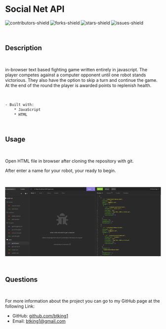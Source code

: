 # Social Net API

![contributors-shield](https://img.shields.io/github/contributors/btking1/README-Generator?style=for-the-badge)
![forks-shield](https://img.shields.io/github/forks/btking1/README-Generator?style=for-the-badge)
![stars-shield](https://img.shields.io/github/stars/btking1/README-Generator?style=for-the-badge)
![issues-shield](https://img.shields.io/github/issues/btking1/README-Generator?style=for-the-badge)

<br/>

## Description

<br/>
   
in-browser text based fighting game written entirely in javascript. The player competes against a computer opponent until one robot stands victorious. They also have the option to skip a turn and continue the game. 
At the end of the round the player is awarded points to replenish health.

<br/>

    - Built with:
        * JavaScript
        * HTML

<br/>

## Usage

<br/>

Open HTML file in browser after cloning the repository with git.

After enter a name for your robot, your ready to begin.

<br/>

![SCREENSHOOT](https://github.com/btking1/Social-Net-API/blob/main/img/Screenshot.jpg)

<br/>

## Questions

<br/>

For more information about the project you can go
to my GitHub page at the following Link:

- GitHub: [github.com/btking1](https://github.com/btking1)
- Email: btking1@gmail.com
